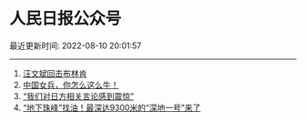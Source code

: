 # 人民日报公众号

最近更新时间: 2022-08-10 20:01:57

--- 
1. [汪文斌回击布林肯](https://mp.weixin.qq.com/s/nWGdEnWCN12T7md4Bgsefw) 
2. [中国女兵，你怎么这么牛！](https://mp.weixin.qq.com/s/sgC4yVjpEJc_PK5e0-lhwA) 
3. [“我们对日方相关言论感到震惊”](https://mp.weixin.qq.com/s/WeQjpFntuKXs6rgX5uDfRg) 
4. [“地下珠峰”找油！最深达9300米的“深地一号”来了](https://mp.weixin.qq.com/s/oa-wDfYJtoeexq9w3ZdybA) 
